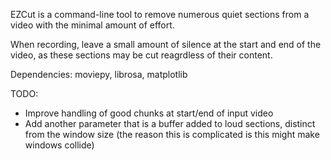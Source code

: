 EZCut is a command-line tool to remove numerous quiet sections from a video with the minimal amount of effort.

When recording, leave a small amount of silence at the start and end of the video, as these sections may be cut reagrdless of their content.

Dependencies: moviepy, librosa, matplotlib

TODO:
- Improve handling of good chunks at start/end of input video
- Add another parameter that is a buffer added to loud sections, distinct from the window size
(the reason this is complicated is this might make windows collide)

